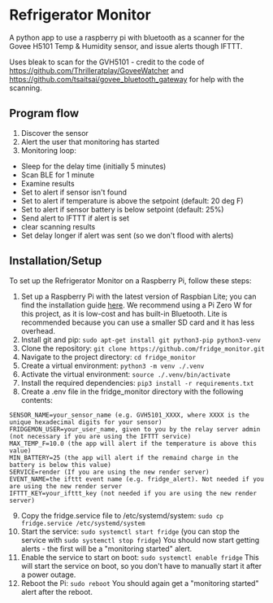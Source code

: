 # Refrigerator Monitor

A python app to use a raspberry pi with bluetooth as a scanner for the Govee H5101 Temp & Humidity sensor, and issue alerts though IFTTT.

Uses bleak to scan for the GVH5101 - credit to the code of https://github.com/Thrilleratplay/GoveeWatcher and https://github.com/tsaitsai/govee_bluetooth_gateway for help with the scanning.

## Program flow

1. Discover the sensor
2. Alert the user that monitoring has started
3. Monitoring loop:
*   Sleep for the delay time (initially 5 minutes)
*   Scan BLE for 1 minute
*   Examine results
*   Set to alert if sensor isn't found
*   Set to alert if temperature is above the setpoint (default: 20 deg F)
*   Set to alert if sensor battery is below setpoint (default: 25%)
*   Send alert to IFTTT if alert is set
*   clear scanning results
*   Set delay longer if alert was sent (so we don't flood with alerts)

## Installation/Setup
To set up the Refrigerator Monitor on a Raspberry Pi, follow these steps:

1. Set up a Raspberry Pi with the latest version of Raspbian Lite; you can find the installation guide [here](https://www.raspberrypi.org/documentation/installation/installing-images/README.md).  We recommend using a Pi Zero W for this project, as it is low-cost and has built-in Bluetooth.  Lite is recommended because you can use a smaller SD card and it has less overhead.
2. Install git and pip: `sudo apt-get install git python3-pip python3-venv`
3. Clone the repository: `git clone https://github.com/fridge_monitor.git`
4. Navigate to the project directory: `cd fridge_monitor`
5. Create a virtual environment: `python3 -m venv ./.venv`
6. Activate the virtual environment: `source ./.venv/bin/activate`
7. Install the required dependencies: `pip3 install -r requirements.txt`
8. Create a .env file in the fridge_monitor directory with the following contents:
```
SENSOR_NAME=your_sensor_name (e.g. GVH5101_XXXX, where XXXX is the unique hexadecimal digits for your sensor)
FRIDGEMON_USER=your_user_name, given to you by the relay server admin (not necessary if you are using the IFTTT service)
MAX_TEMP_F=10.0 (the app will alert if the temperature is above this value)
MIN_BATTERY=25 (the app will alert if the remaind charge in the battery is below this value)
SERVICE=render (If you are using the new render server)
EVENT_NAME=the ifttt event name (e.g. fridge_alert). Not needed if you are using the new render server
IFTTT_KEY=your_ifttt_key (not needed if you are using the new render server)    
```
9. Copy the fridge.service file to /etc/systemd/system: `sudo cp fridge.service /etc/systemd/system`
10. Start the service: `sudo systemctl start fridge` (you can stop the service with `sudo systemctl stop fridge`)
    You should now start getting alerts - the first will be a "monitoring started" alert.
11. Enable the service to start on boot: `sudo systemctl enable fridge`
    This will start the service on boot, so you don't have to manually start it after a power outage.
12. Reboot the Pi: `sudo reboot`
    You should again get a "monitoring started" alert after the reboot.


